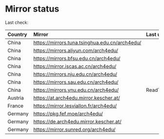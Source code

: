<script src="./time.js"></script>
# Mirror status
Last check: <script type="text/javascript">localize(1682187667.5723114);</script>

|Country|Mirror|Last update|
|:------|:-----|:----------|
|China|https://mirrors.tuna.tsinghua.edu.cn/arch4edu/|<script type="text/javascript">localize(1682145160);</script>|
|China|https://mirrors.aliyun.com/arch4edu/|<script type="text/javascript">localize(1682102025);</script>|
|China|https://mirrors.bfsu.edu.cn/arch4edu/|<script type="text/javascript">localize(1682145160);</script>|
|China|https://mirror.iscas.ac.cn/arch4edu/|<script type="text/javascript">localize(1682145160);</script>|
|China|https://mirrors.nju.edu.cn/arch4edu/|<script type="text/javascript">localize(1682145160);</script>|
|China|https://mirrors.sau.edu.cn/arch4edu/|<script type="text/javascript">localize(1673850842);</script>|
|China|https://mirrors.ynu.edu.cn/arch4edu/|ReadTimeout|
|Austria|https://at.arch4edu.mirror.kescher.at/|<script type="text/javascript">localize(1682145160);</script>|
|France|https://mirror.lesviallon.fr/arch4edu/|<script type="text/javascript">localize(1682145160);</script>|
|Germany|https://pkg.fef.moe/arch4edu/|<script type="text/javascript">localize(1682145160);</script>|
|Germany|https://de.arch4edu.mirror.kescher.at/|<script type="text/javascript">localize(1682145160);</script>|
|Germany|https://mirror.sunred.org/arch4edu/|<script type="text/javascript">localize(1682145160);</script>|

<script src="./tablefilter/tablefilter.js"></script>
<script src="./table.js"></script>